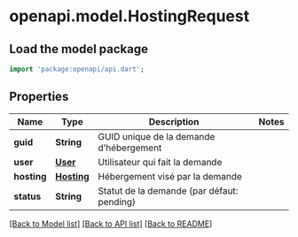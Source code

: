 # openapi.model.HostingRequest

## Load the model package
```dart
import 'package:openapi/api.dart';
```

## Properties
Name | Type | Description | Notes
------------ | ------------- | ------------- | -------------
**guid** | **String** | GUID unique de la demande d’hébergement | 
**user** | [**User**](User.md) | Utilisateur qui fait la demande | 
**hosting** | [**Hosting**](Hosting.md) | Hébergement visé par la demande | 
**status** | **String** | Statut de la demande (par défaut: pending) | 

[[Back to Model list]](../README.md#documentation-for-models) [[Back to API list]](../README.md#documentation-for-api-endpoints) [[Back to README]](../README.md)


